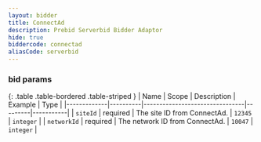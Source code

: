 ```yaml
---
layout: bidder
title: ConnectAd
description: Prebid Serverbid Bidder Adaptor
hide: true
biddercode: connectad
aliasCode: serverbid
---
```



### bid params

{: .table .table-bordered .table-striped }
| Name        | Scope    | Description                    | Example | Type      |
|-------------|----------|--------------------------------|---------|-----------|
| `siteId`    | required | The site ID from ConnectAd.    | `12345` | `integer` |
| `networkId` | required | The network ID from ConnectAd. | `10047` | `integer` |
